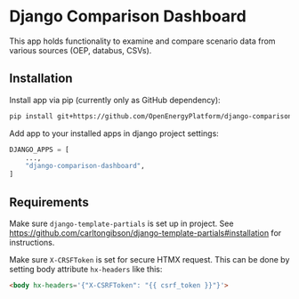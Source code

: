 # Django Comparison Dashboard

This app holds functionality to examine and compare scenario data from various sources (OEP, databus, CSVs).

## Installation

Install app via pip (currently only as GitHub dependency):

```bash
pip install git+https://github.com/OpenEnergyPlatform/django-comparison-dashboard
```

Add app to your installed apps in django project settings:
```python
DJANGO_APPS = [
    ...,
    "django-comparison-dashboard",
]
```

## Requirements

Make sure `django-template-partials` is set up in project.
See https://github.com/carltongibson/django-template-partials#installation for instructions.

Make sure `X-CRSFToken` is set for secure HTMX request.
This can be done by setting body attribute `hx-headers` like this:
```html
<body hx-headers='{"X-CSRFToken": "{{ csrf_token }}"}'>
```
